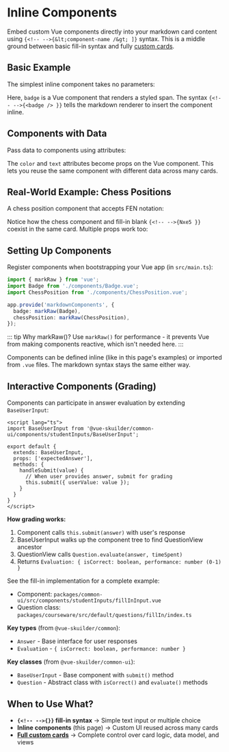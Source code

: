 <script setup lang="ts">
import EmbeddedFillInEditor from '../.vitepress/theme/components/EmbeddedFillInEditor.vue'
import { markRaw, h } from 'vue';

// Simple badge component
const Badge = {
  name: 'Badge',
  render() {
    return h('span', {
      style: 'background: #42b983; color: white; padding: 2px 8px; border-radius: 4px; font-size: 0.85em; font-weight: 600;'
    }, 'NEW');
  }
};

// Component that accepts a color prop
const ColoredBadge = {
  name: 'ColoredBadge',
  props: ['color', 'text'],
  render() {
    return h('span', {
      style: `background: ${this.color}; color: white; padding: 2px 8px; border-radius: 4px; font-size: 0.85em; font-weight: 600;`
    }, this.text || 'BADGE');
  }
};

// Chess position display component
const ChessPosition = {
  name: 'ChessPosition',
  props: ['fen', 'size'],
  render() {
    const displaySize = this.size || 'small';
    return h('div', {
      style: `border: 2px solid #8b4513; padding: 8px; background: #f0d9b5; display: inline-block; font-family: monospace; font-size: ${displaySize === 'large' ? '14px' : '11px'};`
    }, [
      h('div', { style: 'font-weight: bold; margin-bottom: 4px;' }, 'Chess Position:'),
      h('code', { style: 'display: block; white-space: pre;' }, this.fen)
    ]);
  }
};

// Provide components for the embedded editors
const inlineComponents = {
  badge: markRaw(Badge),
  coloredBadge: markRaw(ColoredBadge),
  chessPosition: markRaw(ChessPosition),
};

// Example markdown strings
const badgeExample = `Check out this {{ &lt;badge /&gt; }} feature!`;

const coloredBadgeExample = `Status: {{ &lt;coloredBadge color="#e74c3c" text="ALERT" /&gt; }}

Priority: {{ &lt;coloredBadge color="#3498db" text="HIGH" /&gt; }}`;

const chessExample = `White to move. What's the best continuation?

{{ &lt;chessPosition fen="r1bqkbnr/pppp1ppp/2n5/4p3/4P3/5N2/PPPP1PPP/RNBQKB1R" /&gt; }}

The answer is {{ Nxe5 }}.`;

const chessSizesExample = `Small board:
{{ &lt;chessPosition fen="rnbqkbnr/pppppppp/8/8/8/8/PPPPPPPP/RNBQKBNR" size="small" /&gt; }}

Large board:
{{ &lt;chessPosition fen="rnbqkbnr/pppppppp/8/8/8/8/PPPPPPPP/RNBQKBNR" size="large" /&gt; }}`;
</script>

# Inline Components

Embed custom Vue components directly into your markdown card content using `{<!-- -->{&lt;component-name /&gt; ]}` syntax. This is a middle ground between basic fill-in syntax and fully [custom cards](/extend/custom-cards).

## Basic Example

The simplest inline component takes no parameters:

<EmbeddedFillInEditor :initial-value="badgeExample" :inline-components="inlineComponents" />

Here, `badge` is a Vue component that renders a styled span. The syntax `{<!-- -->{<badge /> }}` tells the markdown renderer to insert the component inline.

## Components with Data

Pass data to components using attributes:

<EmbeddedFillInEditor
  :initial-value="coloredBadgeExample"
  :inline-components="inlineComponents"
/>

The `color` and `text` attributes become props on the Vue component. This lets you reuse the same component with different data across many cards.

## Real-World Example: Chess Positions

A chess position component that accepts FEN notation:

<EmbeddedFillInEditor
  :initial-value="chessExample"
  :inline-components="inlineComponents"
/>

Notice how the chess component and fill-in blank `{<!-- -->{Nxe5 }}` coexist in the same card. Multiple props work too:

<EmbeddedFillInEditor
  :initial-value="chessSizesExample"
  :inline-components="inlineComponents"
/>

## Setting Up Components

Register components when bootstrapping your Vue app (in `src/main.ts`):

```typescript
import { markRaw } from 'vue';
import Badge from './components/Badge.vue';
import ChessPosition from './components/ChessPosition.vue';

app.provide('markdownComponents', {
  badge: markRaw(Badge),
  chessPosition: markRaw(ChessPosition),
});
```

::: tip Why markRaw()?
Use `markRaw()` for performance - it prevents Vue from making components reactive, which isn't needed here.
:::

Components can be defined inline (like in this page's examples) or imported from `.vue` files. The markdown syntax stays the same either way.

## Interactive Components (Grading)

Components can participate in answer evaluation by extending `BaseUserInput`:

```vue
<script lang="ts">
import BaseUserInput from '@vue-skuilder/common-ui/components/studentInputs/BaseUserInput';

export default {
  extends: BaseUserInput,
  props: ['expectedAnswer'],
  methods: {
    handleSubmit(value) {
      // When user provides answer, submit for grading
      this.submit({ userValue: value });
    }
  }
}
</script>
```

**How grading works:**
1. Component calls `this.submit(answer)` with user's response
2. BaseUserInput walks up the component tree to find QuestionView ancestor
3. QuestionView calls `Question.evaluate(answer, timeSpent)`
4. Returns `Evaluation: { isCorrect: boolean, performance: number (0-1) }`

See the fill-in implementation for a complete example:
- Component: `packages/common-ui/src/components/studentInputs/fillInInput.vue`
- Question class: `packages/courseware/src/default/questions/fillIn/index.ts`

**Key types** (from `@vue-skuilder/common`):
- `Answer` - Base interface for user responses
- `Evaluation` - `{ isCorrect: boolean, performance: number }`

**Key classes** (from `@vue-skuilder/common-ui`):
- `BaseUserInput` - Base component with `submit()` method
- `Question` - Abstract class with `isCorrect()` and `evaluate()` methods

## When to Use What?

- **`{<!-- -->{}}` fill-in syntax** → Simple text input or multiple choice
- **Inline components** (this page) → Custom UI reused across many cards
- **[Full custom cards](/extend/custom-cards)** → Complete control over card logic, data model, and views
